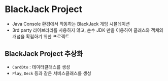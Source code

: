 # BlackJack Project
* Java Console 환경에서 작동하는 BlackJack 게임 시뮬레이션
* 3rd party 라이브러리를 사용하지 않고, 순수 JDK 만을 이용하여
클래스와 객체의 개념을 확립하기 위한 프로젝트

## BlackJack Project 추상화
* `CardDto` : 데이터클래스를 생성
* `Play`, `Deck` 등과 같은 서비스클래스를 생성


